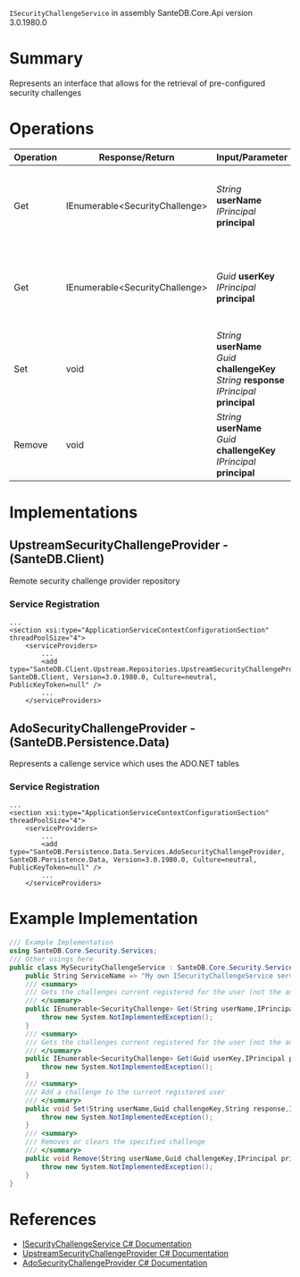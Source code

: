 `ISecurityChallengeService` in assembly SanteDB.Core.Api version 3.0.1980.0

# Summary
Represents an interface that allows for the retrieval of pre-configured security challenges

# Operations

|Operation|Response/Return|Input/Parameter|Description|
|-|-|-|-|
|Get|IEnumerable&lt;SecurityChallenge>|*String* **userName**<br/>*IPrincipal* **principal**|Gets the challenges current registered for the user (not the answers)|
|Get|IEnumerable&lt;SecurityChallenge>|*Guid* **userKey**<br/>*IPrincipal* **principal**|Gets the challenges current registered for the user (not the answers)|
|Set|void|*String* **userName**<br/>*Guid* **challengeKey**<br/>*String* **response**<br/>*IPrincipal* **principal**|Add a challenge to the current registered user|
|Remove|void|*String* **userName**<br/>*Guid* **challengeKey**<br/>*IPrincipal* **principal**|Removes or clears the specified challenge|

# Implementations


## UpstreamSecurityChallengeProvider - (SanteDB.Client)
Remote security challenge provider repository

### Service Registration
```markup
...
<section xsi:type="ApplicationServiceContextConfigurationSection" threadPoolSize="4">
	<serviceProviders>
		...
		<add type="SanteDB.Client.Upstream.Repositories.UpstreamSecurityChallengeProvider, SanteDB.Client, Version=3.0.1980.0, Culture=neutral, PublicKeyToken=null" />
		...
	</serviceProviders>
```

## AdoSecurityChallengeProvider - (SanteDB.Persistence.Data)
Represents a callenge service which uses the ADO.NET tables

### Service Registration
```markup
...
<section xsi:type="ApplicationServiceContextConfigurationSection" threadPoolSize="4">
	<serviceProviders>
		...
		<add type="SanteDB.Persistence.Data.Services.AdoSecurityChallengeProvider, SanteDB.Persistence.Data, Version=3.0.1980.0, Culture=neutral, PublicKeyToken=null" />
		...
	</serviceProviders>
```
# Example Implementation
```csharp
/// Example Implementation
using SanteDB.Core.Security.Services;
/// Other usings here
public class MySecurityChallengeService : SanteDB.Core.Security.Services.ISecurityChallengeService { 
	public String ServiceName => "My own ISecurityChallengeService service";
	/// <summary>
	/// Gets the challenges current registered for the user (not the answers)
	/// </summary>
	public IEnumerable<SecurityChallenge> Get(String userName,IPrincipal principal){
		throw new System.NotImplementedException();
	}
	/// <summary>
	/// Gets the challenges current registered for the user (not the answers)
	/// </summary>
	public IEnumerable<SecurityChallenge> Get(Guid userKey,IPrincipal principal){
		throw new System.NotImplementedException();
	}
	/// <summary>
	/// Add a challenge to the current registered user
	/// </summary>
	public void Set(String userName,Guid challengeKey,String response,IPrincipal principal){
		throw new System.NotImplementedException();
	}
	/// <summary>
	/// Removes or clears the specified challenge
	/// </summary>
	public void Remove(String userName,Guid challengeKey,IPrincipal principal){
		throw new System.NotImplementedException();
	}
}
```

# References

* [ISecurityChallengeService C# Documentation](http://santesuite.org/assets/doc/net/html/T_SanteDB_Core_Security_Services_ISecurityChallengeService.htm)
* [UpstreamSecurityChallengeProvider C# Documentation](http://santesuite.org/assets/doc/net/html/T_SanteDB_Client_Upstream_Repositories_UpstreamSecurityChallengeProvider.htm)
* [AdoSecurityChallengeProvider C# Documentation](http://santesuite.org/assets/doc/net/html/T_SanteDB_Persistence_Data_Services_AdoSecurityChallengeProvider.htm)
